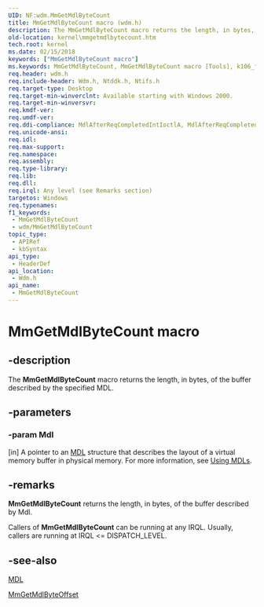 ```yaml
---
UID: NF:wdm.MmGetMdlByteCount
title: MmGetMdlByteCount macro (wdm.h)
description: The MmGetMdlByteCount macro returns the length, in bytes, of the buffer described by the specified MDL.
old-location: kernel\mmgetmdlbytecount.htm
tech.root: kernel
ms.date: 02/15/2018
keywords: ["MmGetMdlByteCount macro"]
ms.keywords: MmGetMdlByteCount, MmGetMdlByteCount macro [Tools], k106_f750d750-c5ca-44cf-b8f1-f52d2eb8bc27.xml, kernel.mmgetmdlbytecount, wdm/MmGetMdlByteCount
req.header: wdm.h
req.include-header: Wdm.h, Ntddk.h, Ntifs.h
req.target-type: Desktop
req.target-min-winverclnt: Available starting with Windows 2000.
req.target-min-winversvr: 
req.kmdf-ver: 
req.umdf-ver: 
req.ddi-compliance: MdlAfterReqCompletedIntIoctlA, MdlAfterReqCompletedIoctlA, MdlAfterReqCompletedReadA, MdlAfterReqCompletedWriteA
req.unicode-ansi: 
req.idl: 
req.max-support: 
req.namespace: 
req.assembly: 
req.type-library: 
req.lib: 
req.dll: 
req.irql: Any level (see Remarks section)
targetos: Windows
req.typenames: 
f1_keywords:
 - MmGetMdlByteCount
 - wdm/MmGetMdlByteCount
topic_type:
 - APIRef
 - kbSyntax
api_type:
 - HeaderDef
api_location:
 - Wdm.h
api_name:
 - MmGetMdlByteCount
---
```


# MmGetMdlByteCount macro


## -description

The <b>MmGetMdlByteCount</b> macro returns the length, in bytes, of the buffer described by the specified MDL.

## -parameters

### -param Mdl 

[in]
A pointer to an <a href="/windows-hardware/drivers/ddi/wdm/ns-wdm-_mdl">MDL</a> structure that describes the layout of a virtual memory buffer in physical memory. For more information, see <a href="/windows-hardware/drivers/kernel/using-mdls">Using MDLs</a>.

## -remarks

**MmGetMdlByteCount** returns the length, in bytes, of the buffer described by Mdl. 


Callers of <b>MmGetMdlByteCount</b> can be running at any IRQL. Usually, callers are running at IRQL <= DISPATCH_LEVEL.

## -see-also

<a href="/windows-hardware/drivers/ddi/wdm/ns-wdm-_mdl">MDL</a>



[MmGetMdlByteOffset](./nf-wdm-mmgetmdlbyteoffset.md)